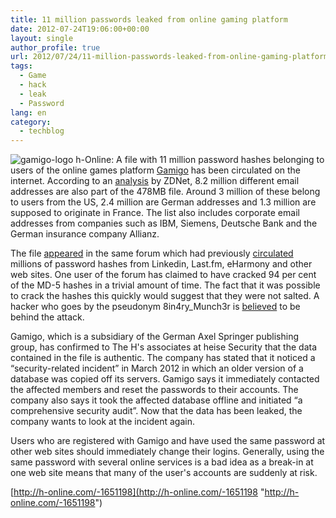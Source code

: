 ```yaml
---
title: 11 million passwords leaked from online gaming platform
date: 2012-07-24T19:06:00+00:00
layout: single
author_profile: true
url: 2012/07/24/11-million-passwords-leaked-from-online-gaming-platform/
tags:
  - Game
  - hack
  - leak
  - Password
lang: en
category: 
  - techblog
---
```

![gamigo-logo](/images/2012/07/gamigo-logo.png) h-Online: A file with 11 million password hashes belonging to users of the online games platform [Gamigo](https://en.gamigo.com/) has been circulated on the internet. According to an [analysis](http://www.zdnet.com/8-24-million-gamigo-passwords-leaked-after-hack-7000001403/) by ZDNet, 8.2 million different email addresses are also part of the 478MB file. Around 3 million of these belong to users from the US, 2.4 million are German addresses and 1.3 million are supposed to originate in France. The list also includes corporate email addresses from companies such as IBM, Siemens, Deutsche Bank and the German insurance company Allianz.

The file [appeared](http://forum.insidepro.com/viewtopic.php?t=15447) in the same forum which had previously <a href="/2012/06/09/password-leaks-bigger-than-first-thought/" target="_blank">circulated</a> millions of password hashes from Linkedin, Last.fm, eHarmony and other web sites. One user of the forum has claimed to have cracked 94 per cent of the MD-5 hashes in a trivial amount of time. The fact that it was possible to crack the hashes this quickly would suggest that they were not salted. A hacker who goes by the pseudonym 8in4ry_Munch3r is [believed](http://ixplizit.files.wordpress.com/2012/03/def.png) to be behind the attack.

Gamigo, which is a subsidiary of the German Axel Springer publishing group, has confirmed to The H's associates at heise Security that the data contained in the file is authentic. The company has stated that it noticed a “security-related incident” in March 2012 in which an older version of a database was copied off its servers. Gamigo says it immediately contacted the affected members and reset the passwords to their accounts. The company also says it took the affected database offline and initiated “a comprehensive security audit”. Now that the data has been leaked, the company wants to look at the incident again.

Users who are registered with Gamigo and have used the same password at other web sites should immediately change their logins. Generally, using the same password with several online services is a bad idea as a break-in at one web site means that many of the user's accounts are suddenly at risk.

[http://h-online.com/-1651198](http://h-online.com/-1651198 "http://h-online.com/-1651198")

